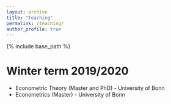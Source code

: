 ```yaml
---
layout: archive
title: "Teaching"
permalink: /teaching/
author_profile: true
---
```


{% include base_path %}

Winter term 2019/2020
=====================
* Econometric Theory (Master and PhD) - University of Bonn
* Econometrics (Master) - University of Bonn
